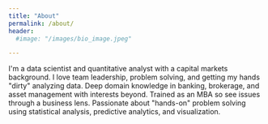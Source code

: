 ```yaml
---
title: "About"
permalink: /about/
header:
  #image: "/images/bio_image.jpeg"

---
```


I'm a data scientist and quantitative analyst with a capital markets background. I love team leadership, problem solving, and getting my hands "dirty" analyzing data. Deep domain knowledge in banking, brokerage, and asset management with interests beyond. Trained as an MBA so see issues through a business lens.  Passionate about "hands-on" problem solving using statistical analysis, predictive analytics, and visualization.
